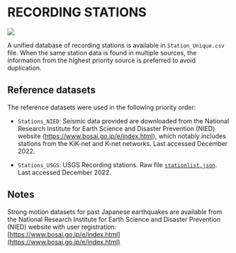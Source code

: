 # RECORDING STATIONS

![](recording_stations.png)

A unified database of recording stations is available in `Station_Unique.csv` file.
When the same station data is found in multiple sources, the information from the highest priority source is preferred to avoid duplication.


## Reference datasets

The reference datasets were used in the following priority order:

- `Stations_NIED`: Seismic data provided are downloaded from the National Research Institute for Earth Science and Disaster Prevention (NIED) website (https://www.bosai.go.jp/e/index.html), which notably includes stations from the KiK-net and K-net networks. Last accessed December 2022.

- `Stations_USGS`: USGS Recording stations. Raw file [`stationlist.json`](https://earthquake.usgs.gov/product/shakemap/us2000h8ty/atlas/1594401324136/download/stationlist.json). Last accessed December 2022.


## Notes

Strong motion datasets for past Japanese earthquakes are available from the National Research Institute for Earth Science and Disaster Prevention (NIED) website with user registration: [https://www.bosai.go.jp/e/index.html](https://www.bosai.go.jp/e/index.html)